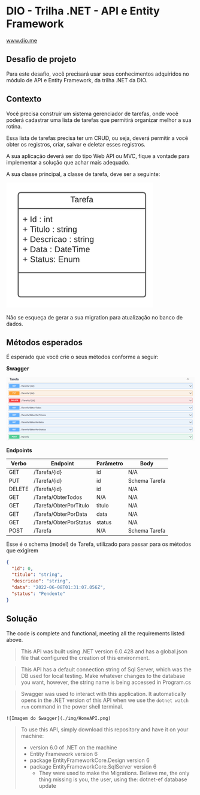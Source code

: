 # DIO - Trilha .NET - API e Entity Framework
www.dio.me

## Desafio de projeto
Para este desafio, você precisará usar seus conhecimentos adquiridos no módulo de API e Entity Framework, da trilha .NET da DIO.

## Contexto
Você precisa construir um sistema gerenciador de tarefas, onde você poderá cadastrar uma lista de tarefas que permitirá organizar melhor a sua rotina.

Essa lista de tarefas precisa ter um CRUD, ou seja, deverá permitir a você obter os registros, criar, salvar e deletar esses registros.

A sua aplicação deverá ser do tipo Web API ou MVC, fique a vontade para implementar a solução que achar mais adequado.

A sua classe principal, a classe de tarefa, deve ser a seguinte:

![Diagrama da classe Tarefa](./img/diagrama.png)

Não se esqueça de gerar a sua migration para atualização no banco de dados.

## Métodos esperados
É esperado que você crie o seus métodos conforme a seguir:


**Swagger**


![Métodos Swagger](./img/swagger.png)


**Endpoints**


| Verbo  | Endpoint                | Parâmetro | Body          |
|--------|-------------------------|-----------|---------------|
| GET    | /Tarefa/{id}            | id        | N/A           |
| PUT    | /Tarefa/{id}            | id        | Schema Tarefa |
| DELETE | /Tarefa/{id}            | id        | N/A           |
| GET    | /Tarefa/ObterTodos      | N/A       | N/A           |
| GET    | /Tarefa/ObterPorTitulo  | titulo    | N/A           |
| GET    | /Tarefa/ObterPorData    | data      | N/A           |
| GET    | /Tarefa/ObterPorStatus  | status    | N/A           |
| POST   | /Tarefa                 | N/A       | Schema Tarefa |

Esse é o schema (model) de Tarefa, utilizado para passar para os métodos que exigirem

```json
{
  "id": 0,
  "titulo": "string",
  "descricao": "string",
  "data": "2022-06-08T01:31:07.056Z",
  "status": "Pendente"
}
```


## Solução
The code is complete and functional, meeting all the requirements listed above.

> This API was built using .NET version 6.0.428 and has a global.json file that configured the creation of this environment.

> This API has a default connection string of Sql Server, which was the DB used for local testing. Make whatever changes to the database you want, however, the string name is being accessed in Program.cs

> Swagger was used to interact with this application. It automatically opens in the .NET version of this API when we use the `dotnet watch run` command in the power shell terminal.
    
    ![Imagem do Swagger](./img/HomeAPI.png)

>To use this API, simply download this repository and have it on your machine:
>   - version 6.0 of .NET on the machine
>   - Entity Framework version 6
>   - package EntityFrameworkCore.Design version 6 
>   - package EntityFrameworkCore.SqlServer version 6
>       - They were used to make the Migrations. Believe me, the only thing missing is you, the user, using the: dotnet-ef database update
